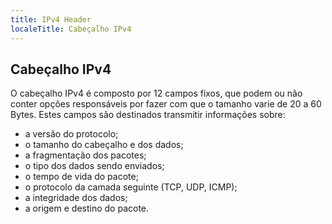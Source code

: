 ```yaml
---
title: IPv4 Header 
localeTitle: Cabeçalho IPv4
---
```

## Cabeçalho IPv4

O cabeçalho IPv4 é composto por 12 campos fixos, que podem ou não conter opções responsáveis por fazer com que o tamanho varie de 20 a 60 Bytes. Estes campos são destinados transmitir informações sobre:

- a versão do protocolo;
- o tamanho do cabeçalho e dos dados;
- a fragmentação dos pacotes;
- o tipo dos dados sendo enviados;
- o tempo de vida do pacote;
- o protocolo da camada seguinte (TCP, UDP, ICMP);
- a integridade dos dados;
- a origem e destino do pacote.

